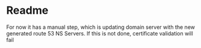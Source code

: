 # Readme

For now it has a manual step, which is updating domain server with the new generated route 53 NS Servers. If this is not done, certificate validation will fail
